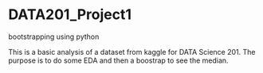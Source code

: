 # DATA201_Project1
bootstrapping using python

This is a basic analysis of a dataset from kaggle for DATA Science 201.  The purpose is to do some EDA and then a boostrap to see the median.

